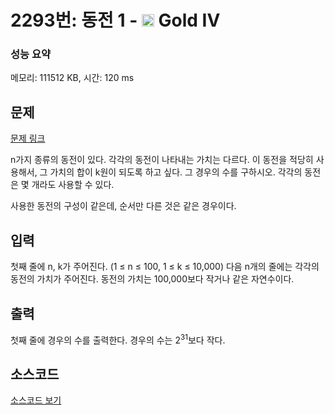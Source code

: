 # 2293번: 동전 1 - <img src="https://static.solved.ac/tier_small/12.svg" style="height:20px" /> Gold IV

<!-- performance -->
### 성능 요약
메모리: 111512 KB, 시간: 120 ms
<!-- end -->

## 문제

[문제 링크](https://boj.kr/2293)


<p>n가지 종류의 동전이 있다. 각각의 동전이 나타내는 가치는 다르다. 이 동전을 적당히 사용해서, 그 가치의 합이 k원이 되도록 하고 싶다. 그 경우의 수를 구하시오. 각각의 동전은 몇 개라도 사용할 수 있다.</p>

<p>사용한 동전의 구성이 같은데, 순서만 다른 것은 같은 경우이다.</p>



## 입력


<p>첫째 줄에 n, k가 주어진다. (1 ≤ n ≤ 100, 1 ≤&nbsp;k ≤ 10,000) 다음 n개의 줄에는 각각의 동전의 가치가 주어진다. 동전의 가치는 100,000보다 작거나 같은 자연수이다.</p>



## 출력


<p>첫째 줄에 경우의 수를 출력한다. 경우의 수는 2<sup>31</sup>보다 작다.</p>



## 소스코드

[소스코드 보기](동전%201.py)